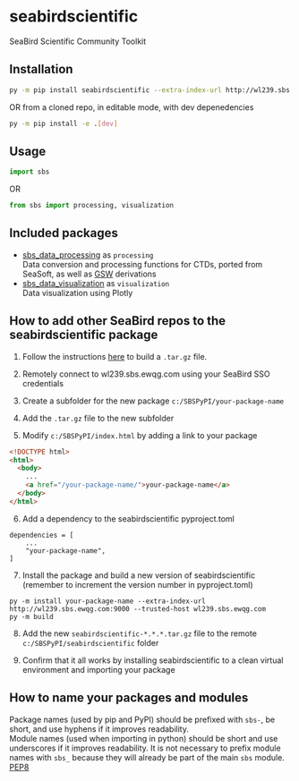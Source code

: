 # seabirdscientific
SeaBird Scientific Community Toolkit  

## Installation
```bash
py -m pip install seabirdscientific --extra-index-url http://wl239.sbs.ewqg.com:9000 --trusted-host wl239.sbs.ewqg.com  
```
OR from a cloned repo, in editable mode, with dev depenedencies
```bash
py -m pip install -e .[dev]
```

## Usage
```python
import sbs
```
OR
```python
from sbs import processing, visualization
```

## Included packages
- [sbs_data_processing](https://github.com/Sea-BirdScientific/python-data-processing) as `processing`  
Data conversion and processing functions for CTDs, ported from SeaSoft, as well as [GSW](https://github.com/TEOS-10/GSW-python) derivations
- [sbs_data_visualization](https://github.com/Sea-BirdScientific/sbs-data-visualization) as `visualization`  
Data visualization using Plotly

## How to add other SeaBird repos to the seabirdscientific package
1. Follow the instructions [here](https://github.com/Sea-BirdScientific/python-package-template) to build a `.tar.gz` file.

2. Remotely connect to wl239.sbs.ewqg.com using your SeaBird SSO credentials

3. Create a subfolder for the new package `c:/SBSPyPI/your-package-name`

4. Add the `.tar.gz` file to the new subfolder

5. Modify `c:/SBSPyPI/index.html` by adding a link to your package
```html
<!DOCTYPE html>
<html>
  <body>
    ...
    <a href="/your-package-name/">your-package-name</a>
  </body>
</html>
```

6. Add a dependency to the seabirdscientific pyproject.toml  
```
dependencies = [
    ...
    "your-package-name",
]
```

7. Install the package and build a new version of seabirdscientific (remember to increment the version number in pyproject.toml)
```
py -m install your-package-name --extra-index-url http://wl239.sbs.ewqg.com:9000 --trusted-host wl239.sbs.ewqg.com  
py -m build
```

8. Add the new `seabirdscientific-*.*.*.tar.gz` file to the remote `c:/SBSPyPI/seabirdscientific` folder

9. Confirm that it all works by installing seabirdscientific to a clean virtual environment and importing your package

## How to name your packages and modules
Package names (used by pip and PyPI) should be prefixed with `sbs-`, be short, and use hyphens if it improves readability.  
Module names (used when importing in python) should be short and use underscores if it improves readability. It is not necessary to prefix module names with `sbs_` because they will already be part of the main `sbs` module.  
[PEP8](https://peps.python.org/pep-0008/#package-and-module-names)
